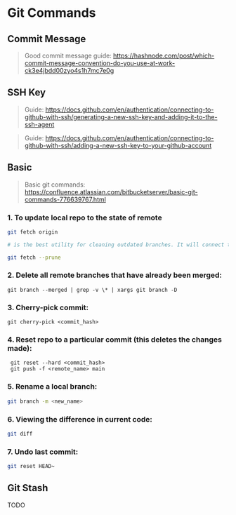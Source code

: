# Git Commands

## Commit Message

> Good commit message guide: https://hashnode.com/post/which-commit-message-convention-do-you-use-at-work-ck3e4jbdd00zyo4s1h7mc7e0g

## SSH Key

> Guide: https://docs.github.com/en/authentication/connecting-to-github-with-ssh/generating-a-new-ssh-key-and-adding-it-to-the-ssh-agent

> Guide: https://docs.github.com/en/authentication/connecting-to-github-with-ssh/adding-a-new-ssh-key-to-your-github-account

## Basic

> Basic git commands: https://confluence.atlassian.com/bitbucketserver/basic-git-commands-776639767.html

### 1. To update local repo to the state of remote

```bash
git fetch origin

# is the best utility for cleaning outdated branches. It will connect to a shared remote repository remote and fetch all remote branch refs. It will then delete remote refs that are no longer in use on the remote repository

git fetch --prune
```

### 2. Delete all remote branches that have already been merged:

```
git branch --merged | grep -v \* | xargs git branch -D
```

### 3. Cherry-pick commit:

```
git cherry-pick <commit_hash>
```

### 4. Reset repo to a particular commit (this deletes the changes made):

```
 git reset --hard <commit_hash>
 git push -f <remote_name> main
```

### 5. Rename a local branch:

```bash
git branch -m <new_name>
```

### 6. Viewing the difference in current code:

```bash
git diff
```

### 7. Undo last commit:

```bash
git reset HEAD~
```

## Git Stash

TODO
